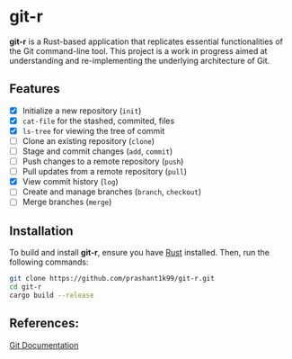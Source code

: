 # git-r

**git-r** is a Rust-based application that replicates essential functionalities of the Git command-line tool. This project is a work in progress aimed at understanding and re-implementing the underlying architecture of Git.

## Features

- [x] Initialize a new repository (`init`)
- [x] `cat-file` for the stashed, commited, files
- [x] `ls-tree` for viewing the tree of commit
- [ ] Clone an existing repository (`clone`)
- [ ] Stage and commit changes (`add`, `commit`)
- [ ] Push changes to a remote repository (`push`)
- [ ] Pull updates from a remote repository (`pull`)
- [x] View commit history (`log`)
- [ ] Create and manage branches (`branch`, `checkout`)
- [ ] Merge branches (`merge`)

## Installation

To build and install **git-r**, ensure you have [Rust](https://www.rust-lang.org/tools/install) installed. Then, run the following commands:

```bash
git clone https://github.com/prashant1k99/git-r.git
cd git-r
cargo build --release
```

## References:

[Git Documentation](https://github.com/git/git/tree/master/Documentation)
